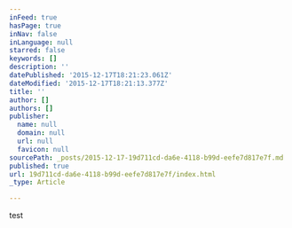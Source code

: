 ```yaml
---
inFeed: true
hasPage: true
inNav: false
inLanguage: null
starred: false
keywords: []
description: ''
datePublished: '2015-12-17T18:21:23.061Z'
dateModified: '2015-12-17T18:21:13.377Z'
title: ''
author: []
authors: []
publisher:
  name: null
  domain: null
  url: null
  favicon: null
sourcePath: _posts/2015-12-17-19d711cd-da6e-4118-b99d-eefe7d817e7f.md
published: true
url: 19d711cd-da6e-4118-b99d-eefe7d817e7f/index.html
_type: Article

---
```

test